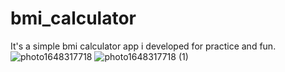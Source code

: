 # bmi_calculator

It's a simple bmi calculator app i developed for practice and fun.
![photo1648317718](https://user-images.githubusercontent.com/73167399/160251784-91259b3e-f936-466f-8962-823d1a232223.jpeg)
![photo1648317718 (1)](https://user-images.githubusercontent.com/73167399/160251789-e137b4b7-ec3a-4d94-a78c-be7ce004706d.jpeg)
